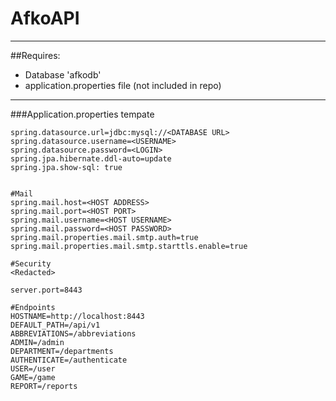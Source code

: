 # AfkoAPI

---

##Requires: 

- Database 'afkodb'
- application.properties file (not included in repo)


---
###Application.properties tempate
````
spring.datasource.url=jdbc:mysql://<DATABASE URL>
spring.datasource.username=<USERNAME>
spring.datasource.password=<LOGIN>
spring.jpa.hibernate.ddl-auto=update
spring.jpa.show-sql: true


#Mail
spring.mail.host=<HOST ADDRESS>
spring.mail.port=<HOST PORT>
spring.mail.username=<HOST USERNAME>
spring.mail.password=<HOST PASSWORD>
spring.mail.properties.mail.smtp.auth=true
spring.mail.properties.mail.smtp.starttls.enable=true

#Security
<Redacted>

server.port=8443

#Endpoints
HOSTNAME=http://localhost:8443
DEFAULT_PATH=/api/v1
ABBREVIATIONS=/abbreviations
ADMIN=/admin
DEPARTMENT=/departments
AUTHENTICATE=/authenticate
USER=/user
GAME=/game
REPORT=/reports
````
